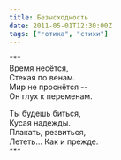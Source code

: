 ```yaml
---
title: Безысходность
date: 2011-05-01T12:30:00Z
tags: ["готика", "стихи"]
---
```


\*\*\*  
Время несётся,  
Стекая по венам.  
Мир не проснётся --  
Он глух к переменам.  

Ты будешь биться,  
Кусая надежды.  
Плакать, резвиться,  
Лететь... Как и прежде.  
\*\*\*  


